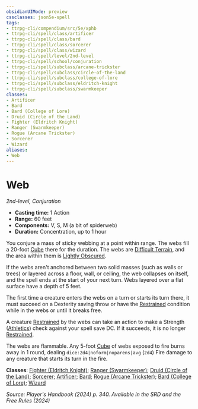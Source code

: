 ```yaml
---
obsidianUIMode: preview
cssclasses: json5e-spell
tags:
- ttrpg-cli/compendium/src/5e/xphb
- ttrpg-cli/spell/class/artificer
- ttrpg-cli/spell/class/bard
- ttrpg-cli/spell/class/sorcerer
- ttrpg-cli/spell/class/wizard
- ttrpg-cli/spell/level/2nd-level
- ttrpg-cli/spell/school/conjuration
- ttrpg-cli/spell/subclass/arcane-trickster
- ttrpg-cli/spell/subclass/circle-of-the-land
- ttrpg-cli/spell/subclass/college-of-lore
- ttrpg-cli/spell/subclass/eldritch-knight
- ttrpg-cli/spell/subclass/swarmkeeper
classes:
- Artificer
- Bard
- Bard (College of Lore)
- Druid (Circle of the Land)
- Fighter (Eldritch Knight)
- Ranger (Swarmkeeper)
- Rogue (Arcane Trickster)
- Sorcerer
- Wizard
aliases:
- Web
---
```

# Web
*2nd-level, Conjuration*  


- **Casting time:** 1 Action
- **Range:** 60 feet
- **Components:** V, S, M (a bit of spiderweb)
- **Duration:** Concentration, up to 1 hour

You conjure a mass of sticky webbing at a point within range. The webs fill a 20-foot [Cube](/3-Mechanics/CLI/variant-rules/cube-area-of-effect-xphb.md) there for the duration. The webs are [Difficult Terrain](/3-Mechanics/CLI/variant-rules/difficult-terrain-xphb.md), and the area within them is [Lightly Obscured](/3-Mechanics/CLI/variant-rules/lightly-obscured-xphb.md).

If the webs aren't anchored between two solid masses (such as walls or trees) or layered across a floor, wall, or ceiling, the web collapses on itself, and the spell ends at the start of your next turn. Webs layered over a flat surface have a depth of 5 feet.

The first time a creature enters the webs on a turn or starts its turn there, it must succeed on a Dexterity saving throw or have the [Restrained](/3-Mechanics/CLI/conditions.md#Restrained) condition while in the webs or until it breaks free.

A creature [Restrained](/3-Mechanics/CLI/conditions.md#Restrained) by the webs can take an action to make a Strength ([Athletics](/3-Mechanics/CLI/skills.md#Athletics)) check against your spell save DC. If it succeeds, it is no longer [Restrained](/3-Mechanics/CLI/conditions.md#Restrained).

The webs are flammable. Any 5-foot [Cube](/3-Mechanics/CLI/variant-rules/cube-area-of-effect-xphb.md) of webs exposed to fire burns away in 1 round, dealing `dice:2d4|noform|noparens|avg` (`2d4`) Fire damage to any creature that starts its turn in the fire.

**Classes**: [Fighter (Eldritch Knight)](/3-Mechanics/CLI/lists/list-spells-classes-eldritch-knight-xphb.md "subclass=XPHB;class=XPHB"); [Ranger (Swarmkeeper)](/3-Mechanics/CLI/lists/list-spells-classes-swarmkeeper-tce.md "subclass=TCE;class=XPHB"); [Druid (Circle of the Land)](/3-Mechanics/CLI/lists/list-spells-classes-circle-of-the-land-xphb.md "subclass=XPHB;class=XPHB"); [Sorcerer](/3-Mechanics/CLI/lists/list-spells-classes-sorcerer.md); [Artificer](/3-Mechanics/CLI/lists/list-spells-classes-artificer.md); [Bard](/3-Mechanics/CLI/lists/list-spells-classes-bard.md); [Rogue (Arcane Trickster)](/3-Mechanics/CLI/lists/list-spells-classes-arcane-trickster-xphb.md "subclass=XPHB;class=XPHB"); [Bard (College of Lore)](/3-Mechanics/CLI/lists/list-spells-classes-college-of-lore-xphb.md "subclass=XPHB;class=XPHB"); [Wizard](/3-Mechanics/CLI/lists/list-spells-classes-wizard.md)

*Source: Player's Handbook (2024) p. 340. Available in the <span title='Systems Reference Document (5.2)'>SRD</span> and the Free Rules (2024)*